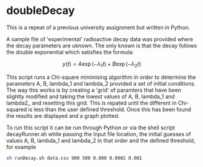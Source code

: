 # doubleDecay
This is a repeat of a previous university assignment but written in Python. 

A sample file of 'experimental' radioactive decay data was provided where the decay parameters are uknown. The only known is that the decay follows the double exponential which satisfies the formula:

```math
y(t) = A\exp(-\lambda_1 t) + B\exp(-\lambda_2 t)
```

This script runs a Chi-square minimising algorithm in order to determine the parameters A, B, lambda_1 and lambda_2 provided a set of initial conditions. The way this works is by creating a 'grid' of paramters that have been slightly modified and taking the lowest values of A, B, lambda_1 and lambda2_ and resetting this grid. This is repated until the different in Chi-squared is less than the user defined threshold. Once this has been found the results are displayed and a graph plotted. 

To run this script it can be run through Python or via the shell script decayRunner.sh while passing the input file location, the initial guesses of values A, B, lambda_1 and lambda_2 in that order and the defined threshold, for example

```bash
sh runDecay.sh data.csv 900 500 0.008 0.0002 0.001
```
